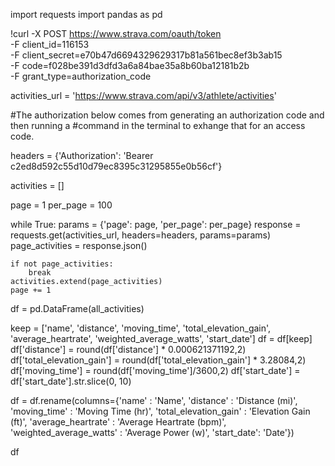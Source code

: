 import requests
import pandas as pd


!curl -X POST https://www.strava.com/oauth/token \
        -F client_id=116153 \
        -F client_secret=e70b47d6694329629317b81a561bec8ef3b3ab15 \
        -F code=f028be391d3dfd3a6a84bae35a8b60ba12181b2b \
        -F grant_type=authorization_code

activities_url = 'https://www.strava.com/api/v3/athlete/activities'

#The authorization below comes from generating an authorization code and then running a 
#command in the terminal to exhange that for an access code.

headers = {'Authorization': 'Bearer c2ed8d592c55d10d79ec8395c31295855e0b56cf'}

activities = []

page = 1
per_page = 100  

while True:
    params = {'page': page, 'per_page': per_page}
    response = requests.get(activities_url, headers=headers, params=params)
    page_activities = response.json()
    
    if not page_activities:
        break  
    activities.extend(page_activities)
    page += 1



df = pd.DataFrame(all_activities)

keep = ['name', 'distance', 'moving_time', 'total_elevation_gain', 
                   'average_heartrate', 'weighted_average_watts', 'start_date']
df = df[keep]
df['distance'] = round(df['distance'] * 0.000621371192,2)
df['total_elevation_gain'] = round(df['total_elevation_gain'] * 3.28084,2)
df['moving_time'] = round(df['moving_time']/3600,2)
df['start_date'] = df['start_date'].str.slice(0, 10)

df = df.rename(columns={'name' : 'Name', 'distance' : 'Distance (mi)', 'moving_time' : 'Moving Time (hr)', 'total_elevation_gain' : 'Elevation Gain (ft)', 
                   'average_heartrate' : 'Average Heartrate (bpm)', 'weighted_average_watts' : 'Average Power (w)', 'start_date': 'Date'})

df
